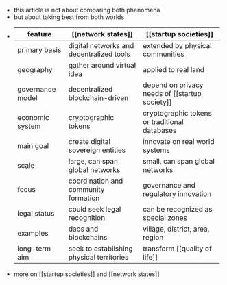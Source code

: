 - this article is not about comparing both phenomena
- but about taking best from both worlds
- | feature                     | [[network states]]                                      | [[startup societies]]                                  |
  |------------------------------|-----------------------------------------------------|---------------------------------------------------|
  | primary basis             | digital networks and decentralized tools | extended by physical communities |
  | geography   | gather around virtual idea              | applied to real land     |
  | governance model          | decentralized blockchain-driven               | depend on privacy needs of [[startup society]] |
  | economic system           | cryptographic tokens     | cryptographic tokens or traditional databases       |
  | main goal                 | create digital sovereign entities              | innovate on real world systems |
  | scale                     | large, can span global networks                     | small, can span global networks    |
  | focus                     | coordination and community formation        | governance and regulatory innovation              |
  | legal status              | could seek legal recognition | can be recognized as special zones |
  | examples                  | daos and blockchains | village, district, area, region |
  | long-term aim             | seek to establishing physical territories       | transform [[quality of life]] |
- more on [[startup societies]] and [[network states]]